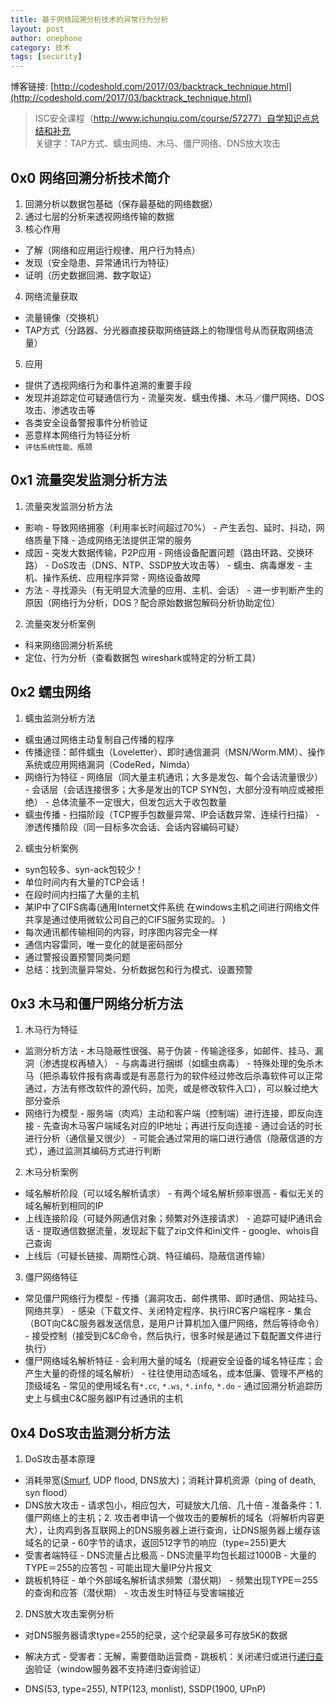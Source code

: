 ```yaml
---
title: 基于网络回溯分析技术的异常行为分析
layout: post
author: onephone
category: 技术
tags: [security]
---
```

博客链接: [http://codeshold.com/2017/03/backtrack_technique.html](http://codeshold.com/2017/03/backtrack_technique.html)

> ISC安全课程（http://www.ichunqiu.com/course/57277）自学知识点总结和补充  
> 关键字：TAP方式、蠕虫网络、木马、僵尸网络、DNS放大攻击

## 0x0 网络回溯分析技术简介
1. 回溯分析以数据包基础（保存最基础的网络数据）
2. 通过七层的分析来透视网络传输的数据
3. 核心作用
- 了解（网络和应用运行规律、用户行为特点）
- 发现（安全隐患、异常通讯行为特征）
- 证明（历史数据回溯、数字取证）
4. 网络流量获取
- 流量镜像（交换机）
- TAP方式（分路器、分光器直接获取网络链路上的物理信号从而获取网络流量）
5. 应用
- 提供了透视网络行为和事件追溯的重要手段
- 发现并追踪定位可疑通信行为
        - 流量突发、蠕虫传播、木马／僵尸网络、DOS攻击、渗透攻击等
- 各类安全设备警报事件分析验证
- 恶意样本网络行为特征分析
- `评估系统性能、瓶颈`
        
## 0x1 流量突发监测分析方法
1. 流量突发监测分析方法
- 影响
        - 导致网络拥塞（利用率长时间超过70%）
        - 产生丢包、延时、抖动，网络质量下降
        - 造成网络无法提供正常的服务
- 成因
        - 突发大数据传输，P2P应用
        - 网络设备配置问题（路由环路、交换环路）
        - DoS攻击（DNS、NTP、SSDP放大攻击等）
        - 蠕虫、病毒爆发
        - 主机、操作系统、应用程序异常
        - 网络设备故障
- 方法
        - 寻找源头（有无明显大流量的应用、主机、会话）
        - 进一步判断产生的原因（网络行为分析，DOS？配合原始数据包解码分析协助定位）
2. 流量突发分析案例
- 科来网络回溯分析系统
- 定位、行为分析（查看数据包 wireshark或特定的分析工具）

## 0x2 蠕虫网络
1. 蠕虫监测分析方法
- 蠕虫通过网络主动复制自己传播的程序
- 传播途径：邮件蠕虫（Loveletter）、即时通信漏洞（MSN/Worm.MM）、操作系统或应用网络漏洞（CodeRed，Nimda）
- 网络行为特征
        - 网络层（同大量主机通讯；大多是发包、每个会话流量很少）
        - 会话层（会话连接很多；大多是发出的TCP SYN包，大部分没有响应或被拒绝）
        - 总体流量不一定很大，但发包远大于收包数量
- 蠕虫传播
        - 扫描阶段（TCP握手包数量异常、IP会话数异常、连续行扫描）
        - 渗透传播阶段（同一目标多次会话、会话内容编码可疑）

2. 蠕虫分析案例
- syn包较多、syn-ack包较少！
- 单位时间内有大量的TCP会话！
- 在段时间内扫描了大量的主机
- 某IP中了CIFS病毒(通用Internet文件系统 在windows主机之间进行网络文件共享是通过使用微软公司自己的CIFS服务实现的。
)
- 每次通讯都传输相同的内容，时序图内容完全一样
- 通信内容雷同，唯一变化的就是密码部分
- 通过警报设置预警同类问题
- 总结：找到流量异常处、分析数据包和行为模式、设置预警

## 0x3 木马和僵尸网络分析方法
1. 木马行为特征
- 监测分析方法
        - 木马隐蔽性很强、易于伪装
        - 传输途径多，如邮件、挂马、漏洞（渗透提权再植入）
        - 与病毒进行捆绑（如蠕虫病毒）
        - 特殊处理的兔杀木马（把杀毒软件报有病毒或是有恶意行为的软件经过修改后杀毒软件可以正常通过，方法有修改软件的源代码，加壳，或是修改软件入口），可以躲过绝大部分查杀
- 网络行为模型
        - 服务端（肉鸡）主动和客户端（控制端）进行连接，即反向连接
        - 先查询木马客户端域名对应的IP地址；再进行反向连接
        - 通过会话的时长进行分析（通信量又很少）
        - 可能会通过常用的端口进行通信（隐蔽信道的方式），通过监测其编码方式进行判断
2. 木马分析案例
- 域名解析阶段（可以域名解析请求）
        - 有两个域名解析频率很高
        - 看似无关的域名解析到相同的IP
- 上线连接阶段（可疑外网通信对象；频繁对外连接请求）
        - 追踪可疑IP通讯会话
        - 提取通信数据流量，发现起下载了zip文件和ini文件
        - google、whois自己查询
- 上线后（可疑长链接、周期性心跳、特征编码、隐蔽信道传输）
3. 僵尸网络特征
- 常见僵尸网络行为模型
        - 传播（漏洞攻击、邮件携带、即时通信、网站挂马、网络共享）
        - 感染（下载文件、关闭特定程序、执行IRC客户端程序
        - 集合（BOT向C&C服务器发送信息，是用户计算机加入僵尸网络，然后等待命令）
        - 接受控制（接受到C&C命令，然后执行，很多时候是通过下载配置文件进行执行）
- 僵尸网络域名解析特征
        - 会利用大量的域名（规避安全设备的域名特征库；会产生大量的奇怪的域名解析）
        - 往往使用动态域名，成本低廉、管理不严格的顶级域名
        - 常见的使用域名有`*.cc`, `*.ws`, `*.info`, `*.do`
        - 通过回溯分析追踪历史上与蠕虫C&C服务器IP有过通讯的主机
        
## 0x4 DoS攻击监测分析方法
1. DoS攻击基本原理
- 消耗带宽([Smurf][1], UDP flood, DNS放大)；消耗计算机资源（ping of death, syn flood）
- DNS放大攻击
        - 请求包小，相应包大，可疑放大几倍、几十倍
        - 准备条件：1. 僵尸网络上的主机；2. 攻击者申请一个做攻击的要解析的域名（将解析内容更大），让肉鸡到各互联网上的DNS服务器上进行查询，让DNS服务器上缓存该域名的记录
        - 60字节的请求，返回512字节的响应（type=255)更大
- 受害者端特征
        - DNS流量占比极高
        - DNS流量平均包长超过1000B
        - 大量的TYPE＝255的应答包
        - 可能出现大量IP分片报文
- 跳板机特征
        - 单个外部域名解析请求频繁（潜伏期）
        - 频繁出现TYPE＝255的查询和应答（潜伏期）
        - 攻击发生时特征与受害端接近
2. DNS放大攻击案例分析
- 对DNS服务器请求type=255的纪录，这个纪录最多可存放5K的数据
- 解决方式
        - 受害者：无解，需要借助运营商
        - 跳板机：关闭递归或进行[递归查询][2]验证（window服务器不支持递归查询验证）
- DNS(53, type=255), NTP(123, monlist), SSDP(1900, UPnP)
        


  [1]: http://blog.csdn.net/wdkirchhoff/article/details/45560513
  [2]: http://blog.csdn.net/wuchuanpingstone/article/details/6720723
